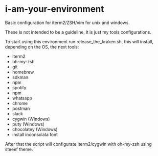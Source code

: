 # i-am-your-environment
Basic configuration for iterm2/ZSH/vim for unix and windows.

These is not intended to be a guideline, it is just my tools configurations.

To start using this environment run release_the_kraken.sh, this will install, depending on the OS, the next tools:
 - iterm2
 - oh-my-zsh
 - git
 - homebrew
 - sdkman
 - npm 
 - spotify
 - npm
 - whatsapp
 - chrome
 - postman
 - slack
 - cygwin (Windows)
 - puty (Windows)
 - chocolatey (Windows)
 - install inconsolata font
 
After that the script will configurate iterm2/cygwin with oh-my-zsh using steeef theme.
`
